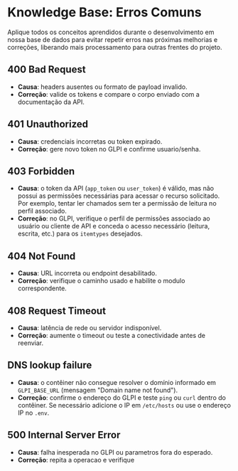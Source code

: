 # Knowledge Base: Erros Comuns

Aplique todos os conceitos aprendidos durante o desenvolvimento em nossa base de dados para evitar repetir erros nas próximas melhorias e correções, liberando mais processamento para outras frentes do projeto.

## 400 Bad Request

- **Causa**: headers ausentes ou formato de payload invalido.
- **Correção**: valide os tokens e compare o corpo enviado com a documentação da API.

## 401 Unauthorized

- **Causa**: credenciais incorretas ou token expirado.
- **Correção**: gere novo token no GLPI e confirme usuario/senha.

## 403 Forbidden

- **Causa**: o token da API (`app_token` ou `user_token`) é válido, mas não possui as permissões necessárias para acessar o recurso solicitado. Por exemplo, tentar ler chamados sem ter a permissão de leitura no perfil associado.
- **Correção**: no GLPI, verifique o perfil de permissões associado ao usuário ou cliente de API e conceda o acesso necessário (leitura, escrita, etc.) para os `itemtypes` desejados.

## 404 Not Found

- **Causa**: URL incorreta ou endpoint desabilitado.
- **Correção**: verifique o caminho usado e habilite o modulo correspondente.

## 408 Request Timeout

- **Causa**: latência de rede ou servidor indisponível.
- **Correção**: aumente o timeout ou teste a conectividade antes de reenviar.

## DNS lookup failure

- **Causa**: o contêiner não consegue resolver o domínio informado em
  `GLPI_BASE_URL` (mensagem "Domain name not found").
- **Correção**: confirme o endereço do GLPI e teste `ping` ou `curl` dentro do
  contêiner. Se necessário adicione o IP em `/etc/hosts` ou use o endereço IP no
  `.env`.

## 500 Internal Server Error

- **Causa**: falha inesperada no GLPI ou parametros fora do esperado.
- **Correção**: repita a operacao e verifique

